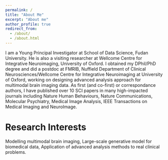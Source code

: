```yaml
---
permalink: /
title: "About Me"
excerpt: "About me"
author_profile: true
redirect_from: 
  - /about/
  - /about.html
---
```


I am a Young Principal Investigator at School of Data Science, Fudan University. He is also a visiting researcher at Wellcome Centre for Integrative Neuroimaging, University of Oxford. I obtained my DPhil/PhD degree and did a postdoc at FMRIB, Nuffield Department of Clinical Neurosciences/Wellcome Centre for Integrative Neuroimaging at University of Oxford, working on designing advanced analysis approach for multimodal brain imaging data. As first (and co-first) or correspondance authors, I have published over 10 SCI papers in many high-impacted journals including Nature Human Behaviours, Nature Communications, Molecular Psychiatry, Medical Image Analysis, IEEE Transactions on Medical Imaging and NeuroImage. 

Research Interests
======
Modelling multimodal brain imaging, Large-scale generative model for biomedical data, Application of advanced analysis methods to real clinical problems.
